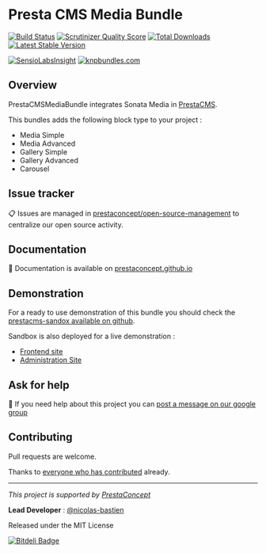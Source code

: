 Presta CMS Media Bundle
=============

[![Build Status](https://secure.travis-ci.org/prestaconcept/PrestaCMSMediaBundle.png)](http://travis-ci.org/prestaconcept/PrestaCMSMediaBundle)
[![Scrutinizer Quality Score](https://scrutinizer-ci.com/g/prestaconcept/PrestaCMSMediaBundle/badges/quality-score.png?s=d3b1b327fa051e917686d3366f216c7c20cb3264)](https://scrutinizer-ci.com/g/prestaconcept/PrestaCMSMediaBundle/)
[![Total Downloads](https://poser.pugx.org/presta/cms-media-bundle/downloads.png)](https://packagist.org/packages/presta/cms-media-bundle)
[![Latest Stable Version](https://poser.pugx.org/presta/cms-media-bundle/v/stable.png)](https://packagist.org/packages/presta/cms-media-bundle)

[![SensioLabsInsight](https://insight.sensiolabs.com/projects/d4e48cf2-8182-4eae-a7aa-f2c370cffb55/big.png)](https://insight.sensiolabs.com/projects/d4e48cf2-8182-4eae-a7aa-f2c370cffb55)
[![knpbundles.com](http://knpbundles.com/prestaconcept/PrestaCMSMediaBundle/badge)](http://knpbundles.com/prestaconcept/PrestaCMSMediaBundle)

## Overview

PrestaCMSMediaBundle integrates Sonata Media in [PrestaCMS][1].

This bundles adds the following block type to your project :

-   Media Simple
-   Media Advanced
-   Gallery Simple
-   Gallery Advanced
-   Carousel

## Issue tracker ##

:clipboard: Issues are managed in [prestaconcept/open-source-management](https://github.com/prestaconcept/open-source-management) to centralize our open source activity.

## Documentation ##

:book: Documentation is available on [prestaconcept.github.io][4]

## Demonstration ##

For a ready to use demonstration of this bundle you should check the [prestacms-sandox available on github][2].

Sandbox is also deployed for a live demonstration :

-   [Frontend site][5]
-   [Administration Site][6]

## Ask for help ##

:speech_balloon: If you need help about this project you can [post a message on our google group][3]

## Contributing

Pull requests are welcome.


Thanks to
[everyone who has contributed](https://github.com/prestaconcept/PrestaCMSMediaBundle/graphs/contributors) already.


---

*This project is supported by [PrestaConcept](http://www.prestaconcept.net)*

**Lead Developer** : [@nicolas-bastien](https://github.com/nicolas-bastien)

Released under the MIT License

[1]: https://github.com/prestaconcept/PrestaCMSCoreBundle
[2]: http://sandbox.prestacms.fr/medias/media
[3]: https://groups.google.com/forum/?hl=fr&fromgroups#!forum/prestacms-devs
[4]: http://prestaconcept.github.io/presta-cms-media/
[5]: http://sandbox.prestacms.com/
[6]: http://sandbox.prestacms.com/admin

[![Bitdeli Badge](https://d2weczhvl823v0.cloudfront.net/prestaconcept/prestacmsmediabundle/trend.png)](https://bitdeli.com/free "Bitdeli Badge")

